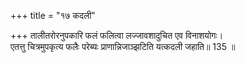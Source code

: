 +++
title = "१७ कदली"

+++
तालीतरोरनुपकारि फलं फलित्वा लज्जावशादुचित एव विनाशयोगः।  
एतत्तु चित्रमुपकृत्य फलैः परेब्यः प्राणान्निजाञ्झटिति यत्कदली जहाति॥ 135 ॥  